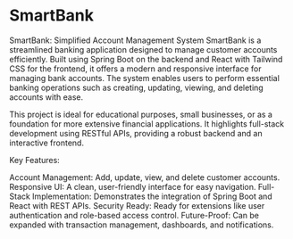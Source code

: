 # SmartBank
SmartBank: Simplified Account Management System
SmartBank is a streamlined banking application designed to manage customer accounts efficiently. 
Built using Spring Boot on the backend and React with Tailwind CSS for the frontend, it offers a modern and responsive interface for managing bank accounts. 
The system enables users to perform essential banking operations such as creating, updating, viewing, and deleting accounts with ease.

This project is ideal for educational purposes, small businesses, or as a foundation for more extensive financial applications. 
It highlights full-stack development using RESTful APIs, providing a robust backend and an interactive frontend.

Key Features:

Account Management: Add, update, view, and delete customer accounts.
Responsive UI: A clean, user-friendly interface for easy navigation.
Full-Stack Implementation: Demonstrates the integration of Spring Boot and React with REST APIs.
Security Ready: Ready for extensions like user authentication and role-based access control.
Future-Proof: Can be expanded with transaction management, dashboards, and notifications.
